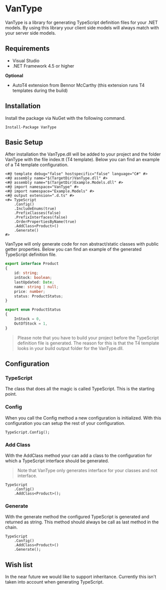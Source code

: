 # VanType
VanType is a library for generating TypeScript definition files for your .NET models. 
By using this library your client side models will always match with your server side models.

## Requirements
- Visual Studio
- .NET Framework 4.5 or higher

**Optional**
- AutoT4 extension from Bennor McCarthy (this extension runs T4 templates during the build)

## Installation
Install the package via NuGet with the following command.

`Install-Package VanType`

## Basic Setup
After installation the VanType.dll will be added to your project and the folder VanType with the file index.tt (T4 template).
Below you can find an example of a T4 template configuration.

```CSharp
<#@ template debug="false" hostspecific="false" language="C#" #>
<#@ assembly name="$(TargetDir)VanType.dll" #>
<#@ assembly name="$(TargetDir)Example.Models.dll" #>
<#@ import namespace="VanType" #>
<#@ import namespace="Example.Models" #>
<#@ output extension=".d.ts" #>
<#= TypeScript
    .Config()
    .IncludeEnums(true)
    .PrefixClasses(false)
    .PrefixInterfaces(false)
    .OrderPropertiesByName(true)
    .AddClass<Product>()
    .Generate()
#>
```

VanType will only generate code for non abstract/static classes with public getter properties.
Below you can find an example of the generated TypeScript definition file.

```TypeScript
export interface Product
{
	id: string;
	inStock: boolean;
	lastUpdated: Date;
	name: string | null;
	price: number;
	status: ProductStatus;
}

export enum ProductStatus
{
	InStock = 0,
	OutOfStock = 1,
}
```

> Please note that you have to build your project before the TypeScript definition file is generated.
> The reason for this is that the T4 template looks in your build output folder for the VanType.dll.

## Configuration

### TypeScript
The class that does all the magic is called TypeScript. This is the starting point.

### Config
When you call the Config method a new configuration is initialized. With this configuration you 
can setup the rest of your configuration.

```CSharp
TypeScript.Config();
```

### Add Class
With the AddClass method your can add a class to the configuration for which a TypeScript interface should be generated.

> Note that VanType only generates interface for your classes and not interface.

```CSharp
TypeScript
    .Config()
    .AddClass<Product>();
```

### Generate
With the generate method the configured TypeScript is generated and returned as string. 
This method should always be call as last method in the chain.

```CSharp
TypeScript
    .Config()
    .AddClass<Product>()
    .Generate();
```

## Wish list
In the near future we would like to support inheritance. 
Currently this isn't taken into account when generating TypeScript.